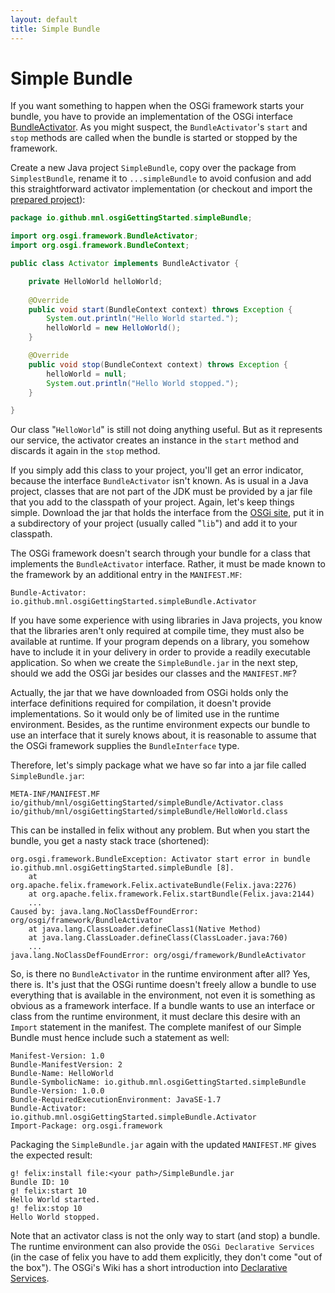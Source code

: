 ```yaml
---
layout: default
title: Simple Bundle
---
```


# Simple Bundle

If you want something to happen when the OSGi framework starts your bundle, you have to provide an implementation of the OSGi interface [BundleActivator](https://osgi.org/javadoc/r6/core/index.html?org/osgi/framework/BundleActivator.html). As you might suspect, the `BundleActivator`'s `start` and `stop` methods are called when the bundle is started or stopped by the framework.

Create a new Java project `SimpleBundle`, copy over the package from `SimplestBundle`, rename it to `...simpleBundle` to avoid confusion and add this straightforward activator implementation (or checkout and import the [prepared project](https://github.com/mnlipp/osgi-getting-started/tree/master/SimpleBundle)):

```java
package io.github.mnl.osgiGettingStarted.simpleBundle;

import org.osgi.framework.BundleActivator;
import org.osgi.framework.BundleContext;

public class Activator implements BundleActivator {

	private HelloWorld helloWorld;
	
	@Override
	public void start(BundleContext context) throws Exception {
		System.out.println("Hello World started.");
		helloWorld = new HelloWorld();
	}

	@Override
	public void stop(BundleContext context) throws Exception {
		helloWorld = null;
		System.out.println("Hello World stopped.");
	}

}
```

Our class "`HelloWorld`" is still not doing anything useful. But as it represents our service, the activator creates an instance in the `start` method and discards it again in the `stop` method.

If you simply add this class to your project, you'll get an error indicator, because the interface `BundleActivator` isn't known. As is usual in a Java project, classes that are not part of the JDK must be provided by a jar file that you add to the classpath of your project. Again, let's keep things simple. Download the jar that holds the interface from the [OSGi site](https://www.osgi.org/developer/downloads/), put it in a subdirectory of your project (usually called "`lib`") and add it to your classpath.

The OSGi framework doesn't search through your bundle for a class that implements the `BundleActivator` interface. Rather, it must be made known to the framework by an additional entry in the `MANIFEST.MF`:

```properties
Bundle-Activator: io.github.mnl.osgiGettingStarted.simpleBundle.Activator
```

If you have some experience with using libraries in Java projects, you know that the libraries aren't only required at compile time, they must also be available at runtime. If your program depends on a library, you somehow have to include it in your delivery in order to provide a readily executable application. So when we create the `SimpleBundle.jar` in the next step, should we add the OSGi jar besides our classes and the `MANIFEST.MF`?

Actually, the jar that we have downloaded from OSGi holds only the interface definitions required for compilation, it doesn't provide implementations. So it would only be of limited use in the runtime environment. Besides, as the runtime environment expects our bundle to use an interface that it surely knows about, it is reasonable to assume that the OSGi framework supplies the `BundleInterface` type.

Therefore, let's simply package what we have so far into a jar file called `SimpleBundle.jar`:

```
META-INF/MANIFEST.MF
io/github/mnl/osgiGettingStarted/simpleBundle/Activator.class
io/github/mnl/osgiGettingStarted/simpleBundle/HelloWorld.class
```

This can be installed in felix without any problem. But when you start the bundle, you get a nasty stack trace (shortened):

```
org.osgi.framework.BundleException: Activator start error in bundle io.github.mnl.osgiGettingStarted.simpleBundle [8].
	at org.apache.felix.framework.Felix.activateBundle(Felix.java:2276)
	at org.apache.felix.framework.Felix.startBundle(Felix.java:2144)
	...
Caused by: java.lang.NoClassDefFoundError: org/osgi/framework/BundleActivator
	at java.lang.ClassLoader.defineClass1(Native Method)
	at java.lang.ClassLoader.defineClass(ClassLoader.java:760)
	...
java.lang.NoClassDefFoundError: org/osgi/framework/BundleActivator
```

So, is there no `BundleActivator` in the runtime environment after all? Yes, there is. It's just that the OSGi runtime doesn't freely allow a bundle to use everything that is available in the environment, not even it is something as obvious as a framework interface. If a bundle wants to use an interface or class from the runtime environment, it must declare this desire with an `Import` statement in the manifest. The complete manifest of our Simple Bundle must hence include such a statement as well:

```properties
Manifest-Version: 1.0
Bundle-ManifestVersion: 2
Bundle-Name: HelloWorld
Bundle-SymbolicName: io.github.mnl.osgiGettingStarted.simpleBundle
Bundle-Version: 1.0.0
Bundle-RequiredExecutionEnvironment: JavaSE-1.7
Bundle-Activator: io.github.mnl.osgiGettingStarted.simpleBundle.Activator
Import-Package: org.osgi.framework
```

Packaging the `SimpleBundle.jar` again with the updated `MANIFEST.MF` gives the expected result:

```
g! felix:install file:<your path>/SimpleBundle.jar
Bundle ID: 10
g! felix:start 10
Hello World started.
g! felix:stop 10
Hello World stopped.
```

Note that an activator class is not the only way to start (and stop) a bundle. The runtime environment can also provide the `OSGi Declarative Services` (in the case of felix you have to add them explicitly, they don't come "out of the box"). The OSGi's Wiki has a short introduction into [Declarative Services](http://wiki.osgi.org/wiki/Declarative_Services).